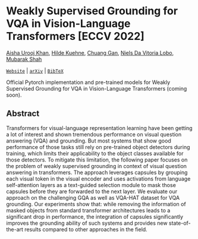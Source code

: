 # Weakly Supervised Grounding for VQA in Vision-Language Transformers [ECCV 2022]

[Aisha Urooj Khan](https://aishaurooj.wixsite.com/aishaurooj), [Hilde Kuehne](https://hildekuehne.github.io/), [Chuang Gan](https://people.csail.mit.edu/ganchuang/), [Niels Da Vitoria Lobo](https://www.crcv.ucf.edu/person/niels-lobo/), [Mubarak Shah](https://www.crcv.ucf.edu/person/mubarak-shah/)

[`Website`]() | [`arXiv`]() | [`BibTeX`]()

Official Pytorch implementation and pre-trained models for Weakly Supervised Grounding for VQA in Vision-Language Transformers (coming soon).

## Abstract
Transformers for visual-language representation learning have been getting a lot of interest and shown tremendous performance on visual question answering (VQA) and grounding. But most systems that show good performance of those tasks still rely on pre-trained object detectors during training, which limits their applicability to the object classes available for those detectors. 
To mitigate this limitation, the following paper focuses on the problem of weakly supervised grounding in context of visual question answering in transformers.  The approach leverages capsules by grouping each visual token in the visual encoder and uses activations from language self-attention layers as a text-guided selection module to mask those capsules before they are forwarded to the next layer. 
We evaluate our approach on the challenging GQA as well as VQA-HAT dataset for VQA grounding.
Our experiments show that: while removing the information of masked objects from standard transformer architectures leads to a significant drop in performance, the integration of capsules significantly improves the grounding ability of such systems and provides new state-of-the-art results compared to other approaches in the field.




